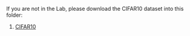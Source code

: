 If you are not in the Lab, please download the CIFAR10 dataset into this folder:

1. [CIFAR10](https://drive.google.com/uc?export=download&id=0B5j9vIO_NjwcOEdlU2RtNkc2bW8)

